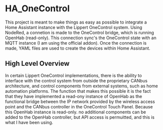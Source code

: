 # HA_OneControl
This project is meant to make things as easy as possible to integrate a Home Assistant instance with the Lippert OneControl system.
Using NodeRed, a connetion is made to the OneControl bridge, which is running OpenHab (read-only).  This connection sync's the OneControl state with an MQTT instance (I am using the official addon).  Once the connection is made, YAML files are used to create the devices within Home Assistant.


## High Level Overview ##

In certain Lippert OneControl implementations, there is the ability to interface with the control system from outside the proprietary CANbus architecture, and control components from external systems, such as home automation platforms.  The function that makes this possible it is the fact that they have implemented a read-ony instance of OpenHab as the functional bridge between the IP network provided by the wireless access point and the CANbus controller in the OneControl Touch Panel.  Because this OpenHab instance is read-only. no additional components can be added to the OpenHab controller, but API access is permuitted, and this is what I have been using.
